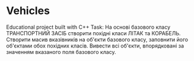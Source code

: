 # Vehicles
Educational project built with C++
Task:
На основі базового класу ТРАНСПОРТНИЙ ЗАСІБ створити похідні класи ЛІТАК та КОРАБЕЛЬ. Створити масив вказівників на об'єкти базового класу, заповнити його об'єктами обох похідних класів. Вивести всі об'єкти, впорядковані за значенням вказаного поля базового класу.
